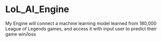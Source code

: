 # LoL_AI_Engine

My Engine will connect a machine learning model learned from 180,000 League of Legends games, 
and access it with input user to predict their game win/loss
